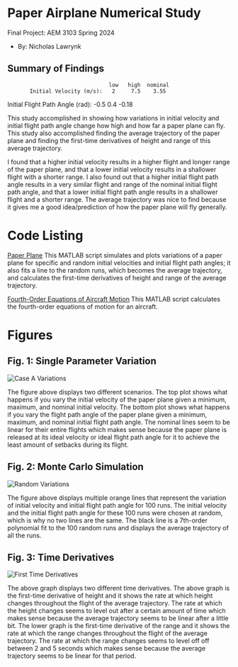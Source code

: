 # Paper Airplane Numerical Study
  Final Project: AEM 3103 Spring 2024

  - By: Nicholas Lawrynk

  ## Summary of Findings
  	                                low	  high	nominal
           Initial Velocity (m/s):	 2	   7.5	  3.55
  Initial Flight Path Angle (rad): -0.5	   0.4	 -0.18

  This study accomplished in showing how variations in initial velocity and initial flight path angle change how high and how far
  a paper plane can fly.  This study also accomplished finding the average trajectory of the paper plane and finding the first-time derivatives
  of height and range of this average trajectory.

  I found that a higher initial velocity results in a higher flight and longer range of the paper plane, and that a lower initial velocity 
  results in a shallower flight with a shorter range.  I also found out that a higher initial flight path angle results in a very similar 
  flight and range of the nominal initial flight path angle, and that a lower initial flight path angle results in a shallower flight and a
  shorter range.  The average trajectory was nice to find because it gives me a good idea/prediction of how the paper plane will fly generally.

  # Code Listing
  [Paper Plane](PaperPlane.m)
  This MATLAB script simulates and plots variations of a paper plane for specific and random initial velocities and initial flight path angles;
  it also fits a line to the random runs, which becomes the average trajectory, and calculates the first-time derivatives of height and range of 
  the average trajectory.
  
  [Fourth-Order Equations of Aircraft Motion](EqMotion.m)
  This MATLAB script calculates the fourth-order equations of motion for an aircraft.
  
  # Figures

  ## Fig. 1: Single Parameter Variation
  ![Case A Variations](https://github.com/nlawrynk/Final_Project/assets/167822324/f21b940b-cfd7-4d90-a591-d898ac9c2698)

  The figure above displays two different scenarios.  The top plot shows what happens if you vary the initial velocity of the paper plane 
  given a minimum, maximum, and nominal initial velocity.  The bottom plot shows what happens if you vary the flight path angle of the paper 
  plane given a minimum, maximum, and nominal initial flight path angle.  The nominal lines seem to be linear for their entire flights which 
  makes sense because the paper plane is released at its ideal velocity or ideal flight path angle for it to achieve the least amount of setbacks 
  during its flight.

  ## Fig. 2: Monte Carlo Simulation
  ![Random Variations](https://github.com/nlawrynk/Final_Project/assets/167822324/9245eb19-bae6-4768-9831-0315b836b5c9)
  
  The figure above displays multiple orange lines that represent the variation of initial velocity and initial flight path angle for 100 runs.
  The initial velocity and the initial flight path angle for these 100 runs were chosen at random, which is why no two lines are the same.  The
  black line is a 7th-order polynomial fit to the 100 random runs and displays the average trajectory of all the runs.
  
  ## Fig. 3: Time Derivatives
  ![First Time Derivatives](https://github.com/nlawrynk/Final_Project/assets/167822324/807cfdd2-6fa5-4ab0-8bee-6d51a513374d)

  The above graph displays two different time derivatives. The above graph is the first-time derivative of height and it shows the rate at which 
  height changes throughout the flight of the average trajectory.  The rate at which the height changes seems to level out after a certain amount of time
  which makes sense because the average trajectory seems to be linear after a little bit. The lower graph is the first-time derivative of the range 
  and it shows the rate at which the range changes throughout the flight of the average trajectory.  The rate at which the range changes seems to level off 
  off between 2 and 5 seconds which makes sense because the average trajectory seems to be linear for that period.
  
